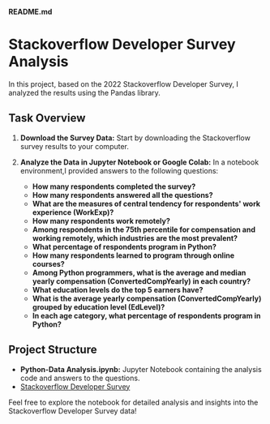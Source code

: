 **README.md**

# Stackoverflow Developer Survey Analysis

In this project, based on the 2022 Stackoverflow Developer Survey, I analyzed the results using the Pandas library.

## Task Overview

1. **Download the Survey Data:** Start by downloading the Stackoverflow survey results to your computer.

2. **Analyze the Data in Jupyter Notebook or Google Colab:** In a notebook environment,I provided answers to the following questions:

    - **How many respondents completed the survey?**
    - **How many respondents answered all the questions?**
    - **What are the measures of central tendency for respondents' work experience (WorkExp)?**
    - **How many respondents work remotely?**
    - **Among respondents in the 75th percentile for compensation and working remotely, which industries are the most prevalent?**
    - **What percentage of respondents program in Python?**
    - **How many respondents learned to program through online courses?**
    - **Among Python programmers, what is the average and median yearly compensation (ConvertedCompYearly) in each country?**
    - **What education levels do the top 5 earners have?**  
    - **What is the average yearly compensation (ConvertedCompYearly) grouped by education level (EdLevel)?**  
    - **In each age category, what percentage of respondents program in Python?**
   

## Project Structure

- **Python-Data Analysis.ipynb:** Jupyter Notebook containing the analysis code and answers to the questions.
- [Stackoverflow Developer Survey](https://insights.stackoverflow.com/survey)


Feel free to explore the notebook for detailed analysis and insights into the Stackoverflow Developer Survey data!

